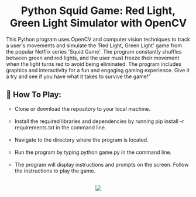 <h1 align="center">Python Squid Game: Red Light, Green Light Simulator with OpenCV</h1>
<p>This Python program uses OpenCV and computer vision techniques to track a user's movements and simulate the 'Red Light, Green Light' game from the popular Netflix series 'Squid Game'. The program constantly shuffles between green and red lights, and the user must freeze their movement when the light turns red to avoid being eliminated. The program includes graphics and interactivity for a fun and engaging gaming experience. Give it a try and see if you have what it takes to survive the game!"</p>
<h2>📌 How To Play: </h2>
        <ul type="circle">
          <li>Clone or download the repository to your local machine.</li><br>
          <li>Install the required libraries and dependencies by running pip install -r requirements.txt in the command line.</li><br>
          <li>Navigate to the directory where the program is located.</li><br>
          <li>Run the program by typing python game.py in the command line.</li><br>
          <li>The program will display instructions and prompts on the screen. Follow the instructions to play the game.</li><br>
        </ul>
<div align = "center">
<img src="https://forthebadge.com/images/badges/made-with-python.svg">
</div>